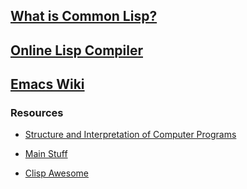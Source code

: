 ## [What is Common Lisp?](https://common-lisp.net/)

## [Online Lisp Compiler](https://www.tutorialspoint.com/execute_lisp_online.php)

## [Emacs Wiki](https://www.emacswiki.org/)  

### Resources 
+ [Structure and Interpretation of Computer Programs](https://ocw.mit.edu/courses/electrical-engineering-and-computer-science/6-001-structure-and-interpretation-of-computer-programs-spring-2005/)

+ [Main Stuff](https://common-lisp.net/tutorials)
+ [Clisp Awesome](https://github.com/CodyReichert/awesome-cl)  
